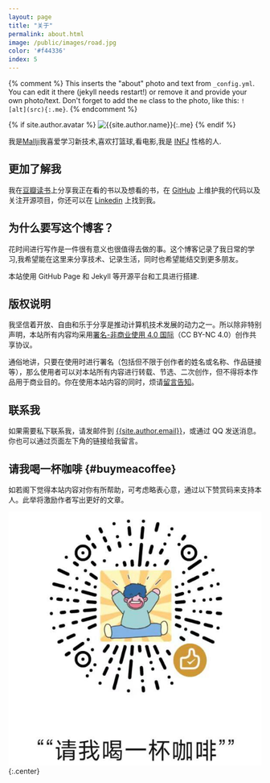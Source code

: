 ```yaml
---
layout: page
title: "关于"
permalink: about.html
image: /public/images/road.jpg
color: '#f44336'
index: 5
---
```



{% comment %}
This inserts the "about" photo and text from `_config.yml`.
You can edit it there (jekyll needs restart!) or remove it and provide your own photo/text.
Don't forget to add the `me` class to the photo, like this: `![alt](src){:.me}`.
{% endcomment %}

{% if site.author.avatar %}
![{{site.author.name}}]({{site.author.avatar}}){:.me}
{% endif %}


我是<u>Mallji</u>我喜爱学习新技术,喜欢打篮球,看电影,我是 [INFJ](http://www.personalitypage.com/INFJ.html) 性格的人.


## 更加了解我

我在[豆瓣读书](https://book.douban.com/people/mallji/)上分享我正在看的书以及想看的书，在 [GitHub](https://github.com/Mallji) 上维护我的代码以及关注开源项目，你还可以在 [Linkedin](https://www.linkedin.com/in/Mallji) 上找到我。



## 为什么要写这个博客？

花时间进行写作是一件很有意义也很值得去做的事。这个博客记录了我日常的学习,我希望能在这里来分享技术、记录生活，同时也希望能结交到更多朋友。

本站使用 GitHub Page 和 Jekyll 等开源平台和工具进行搭建.

## 版权说明

我坚信着开放、自由和乐于分享是推动计算机技术发展的动力之一。所以除非特别声明，本站所有内容均采用[署名-非商业使用 4.0 国际](https://creativecommons.org/licenses/by-nc/4.0/deed.zh)（CC BY-NC 4.0）创作共享协议。

通俗地讲，只要在使用时进行署名（包括但不限于创作者的姓名或名称、作品链接等），那么使用者可以对本站所有内容进行转载、节选、二次创作，但不得将本作品用于商业目的。你在使用本站内容的同时，烦请[留言告知](https://github.com/myanbin/talk/issues/new)。

## 联系我

如果需要私下联系我，请发邮件到 [{{site.author.email}}](mailto:{{site.author.email}})，或通过 QQ 发送消息。你也可以通过页面左下角的链接给我留言。

## 请我喝一杯咖啡 {#buymeacoffee}

如若阁下觉得本站内容对你有所帮助，可考虑略表心意，通过以下赞赏码来支持本人。此举将激励作者写出更好的文章。

![Buy me a coffee](/public/images/buymeacoffee.jpg){:.center}
